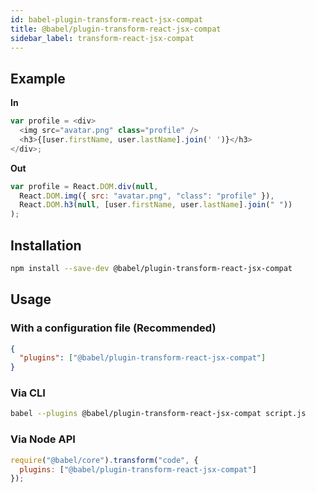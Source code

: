 ```yaml
---
id: babel-plugin-transform-react-jsx-compat
title: @babel/plugin-transform-react-jsx-compat
sidebar_label: transform-react-jsx-compat
---
```


## Example

**In**

```javascript
var profile = <div>
  <img src="avatar.png" class="profile" />
  <h3>{[user.firstName, user.lastName].join(' ')}</h3>
</div>;
```

**Out**

```javascript
var profile = React.DOM.div(null,
  React.DOM.img({ src: "avatar.png", "class": "profile" }),
  React.DOM.h3(null, [user.firstName, user.lastName].join(" "))
);
```

## Installation

```sh
npm install --save-dev @babel/plugin-transform-react-jsx-compat
```

## Usage

### With a configuration file (Recommended)

```json
{
  "plugins": ["@babel/plugin-transform-react-jsx-compat"]
}
```

### Via CLI

```sh
babel --plugins @babel/plugin-transform-react-jsx-compat script.js
```

### Via Node API

```javascript
require("@babel/core").transform("code", {
  plugins: ["@babel/plugin-transform-react-jsx-compat"]
});
```

